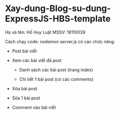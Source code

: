 # Xay-dung-Blog-su-dung-ExpressJS-HBS-template
 Họ và tên: Hồ Huy Luật
 MSSV: 19110039
 
 Cách chạy code: nodemon server.js
 có các chức năng:
 - Post bài viết

- Xem các bài viết đã post

    + Danh sách các bài post (trang index)

    + Chi tiết 1 bài post (có các comments)

- Xóa bài post

- Sửa 1 bài post

- Comment vào bài viết
